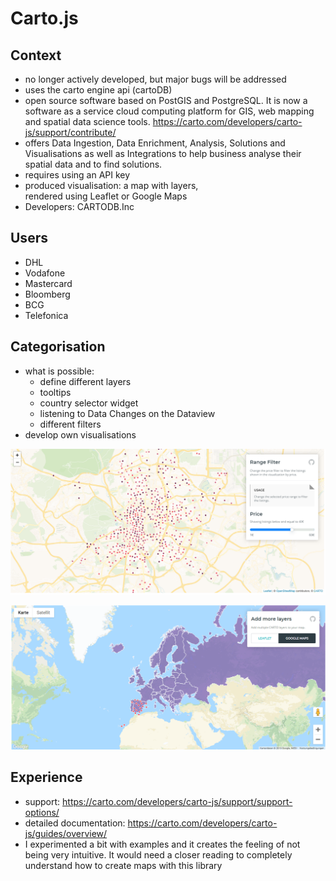 # Carto.js

## Context 
- no longer actively developed, but major bugs will be addressed  
- uses the carto engine api (cartoDB)
- open source software based on PostGIS and PostgreSQL. It is now a software as a service cloud computing platform for GIS, web mapping and spatial data science tools. <https://carto.com/developers/carto-js/support/contribute/>
- offers Data Ingestion, Data Enrichment, Analysis, Solutions and Visualisations as well as Integrations to help business analyse their spatial data and to find solutions.
- requires using an API key
- produced visualisation: a map with layers, <div id="map"></div> rendered using Leaflet or Google Maps 
- Developers: CARTODB.Inc

## Users
- DHL
- Vodafone
- Mastercard
- Bloomberg
- BCG
- Telefonica

## Categorisation
- what is possible:  
  - define different layers
  - tooltips
  - country selector widget
  - listening to Data Changes on the Dataview
  - different filters
- develop own visualisations

![](pictures/carto_rangeFilter.png)

![](pictures/carto_mapLayers.png)

  
## Experience
- support: <https://carto.com/developers/carto-js/support/support-options/>
- detailed documentation: <https://carto.com/developers/carto-js/guides/overview/>
- I experimented a bit with examples and it creates the feeling of not being very intuitive. It would need a closer reading to completely understand how to create maps with this library